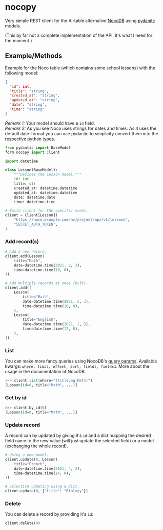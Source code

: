 # nocopy

Very simple REST client for the Airtable alternative [NocoDB](https://nocodb.com/) using [pydanitc](https://pydantic-docs.helpmanual.io/) models.

(This by far not a complete implementation of the API, it's what I need for the moment.)


## Example/Methods

Example for the Noco table (which contains some school lessons) with the following model:

```json
{
  "id": int,
  "title": "string",
  "created_at": "string",
  "updated_at": "string",
  "date": "string",
  "time": "string"
}
```

_Remark 1:_ Your model should have a `id` field.  
_Remark 2:_ As you see Noco uses strings for dates and times. As it uses the default date-format you can use pydantic to simplicity convert them into the respective python types.

```python
from pydantic import BaseModel
form nocopy import Client

import datetime

class Lesson(BaseModel):
	"""Defines the Lesson model."""
	id: int
	title: str
	created_at: datetime.datetime
	updated_at: datetime.datetime
	date: datetime.date
	time: datetime.time

# Build client for the specific model.
client = Client[Lesson](
	"https://noco.example.com/nc/project/api/v1/lessons",
	"SECRET_AUTH_TOKEN",
)
``` 


### Add record(s)

```python
# Add a new record.
client.add(Lesson(
	title="Math",
	date=datetime.time(2021, 2, 3),
	time=datetime.time(10, 0),
))

# Add multiple records at once (bulk).
client.add([
	Lesson(
		title="Math",
		date=datetime.time(2021, 2, 3),
		time=datetime.time(10, 0),
	),
	Lesson(
		title="English",
		date=datetime.time(2021, 2, 3),
		time=datetime.time(12, 0),
	),
])
``` 


### List

You can make more fancy queries using NocoDB's [query params](https://docs.nocodb.com/developer-resources/rest-apis#query-params). Available kwargs: `where, limit, offset, sort, fields, fields1`. More about the usage in the documentation of NocoDB.

```python
>>> client.list(where="(title,eq,Math)")
[Lesson(id=0, title="Math", ...)]
```


### Get by id

```python
>>> client.by_id(0)
[Lesson(id=0, title="Math", ...)]
```


### Update record

A record can by updated by giving it's `id` and a dict mapping the desired field name to the new value (will just update the selected field) or a model (exchanging the whole record).

```python
# Using a new model.
client.update(0, Lesson(
	title="French",
	date=datetime.time(2021, 4, 2),
	time=datetime.time(14, 0),
))

# Selective updating using a dict.
client.update(0, {"title": "Biology"})
```


### Delete

You can delete a record by providing it's `id`:

```python
client.delete(0)
```
